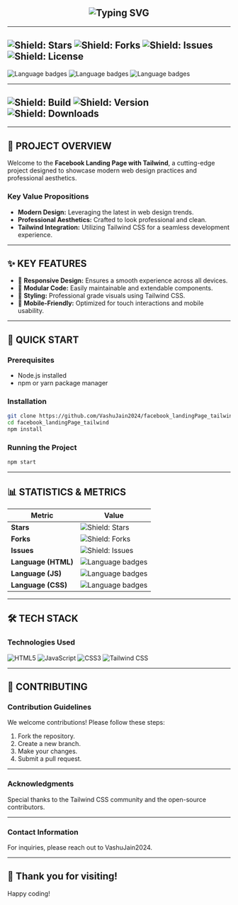 <div align="center">

## ![Typing SVG](https://readme-typing-svg.demolab.com?font=Fira+Code&pause=1000&color=7D7DFF&background=000000&random=false&width=800&lines=üöÄ+Facebook+Landing+Page+with+Tailwind;Modern+%26+Professional+Design;Enhanced+with+Animated+Elements)

</div>

---

## ![Shield: Stars](https://img.shields.io/github/stars/VashuJain2024/facebook_landingPage_tailwind?style=flat-square) ![Shield: Forks](https://img.shields.io/github/forks/VashuJain2024/facebook_landingPage_tailwind?style=flat-square) ![Shield: Issues](https://img.shields.io/github/issues/VashuJain2024/facebook_landingPage_tailwind?style=flat-square) ![Shield: License](https://img.shields.io/github/license/VashuJain2024/facebook_landingPage_tailwind?style=flat-square)

![Language badges](https://img.shields.io/badge/HTML-86.7%25-lightgrey?style=flat-square) ![Language badges](https://img.shields.io/badge/JavaScript-10.5%25-yellow?style=flat-square) ![Language badges](https://img.shields.io/badge/CSS-2.9%25-blue?style=flat-square)

---

## ![Shield: Build](https://img.shields.io/github/actions/workflow/status/VashuJain2024/facebook_landingPage_tailwind/main.yml?style=flat-square) ![Shield: Version](https://img.shields.io/github/v/release/VashuJain2024/facebook_landingPage_tailwind?style=flat-square) ![Shield: Downloads](https://img.shields.io/github/downloads/VashuJain2024/facebook_landingPage_tailwind/total?style=flat-square)

---

## 🎯 PROJECT OVERVIEW

Welcome to the **Facebook Landing Page with Tailwind**, a cutting-edge project designed to showcase modern web design practices and professional aesthetics.

### Key Value Propositions

- **Modern Design:** Leveraging the latest in web design trends.
- **Professional Aesthetics:** Crafted to look professional and clean.
- **Tailwind Integration:** Utilizing Tailwind CSS for a seamless development experience.
 
---

## ✨ KEY FEATURES

- 🚀 **Responsive Design:** Ensures a smooth experience across all devices.
- 🔧 **Modular Code:** Easily maintainable and extendable components.
- 🎨 **Styling:** Professional grade visuals using Tailwind CSS.
- 📱 **Mobile-Friendly:** Optimized for touch interactions and mobile usability.

---

## 🚀 QUICK START

### Prerequisites

- Node.js installed
- npm or yarn package manager

### Installation

```sh
git clone https://github.com/VashuJain2024/facebook_landingPage_tailwind.git
cd facebook_landingPage_tailwind
npm install
```

### Running the Project

```sh
npm start
```

---

## 📊 STATISTICS & METRICS

| Metric          | Value    |
|-----------------|----------|
| **Stars**       | ![Shield: Stars](https://img.shields.io/github/stars/VashuJain2024/facebook_landingPage_tailwind?style=flat-square) |
| **Forks**       | ![Shield: Forks](https://img.shields.io/github/forks/VashuJain2024/facebook_landingPage_tailwind?style=flat-square) |
| **Issues**      | ![Shield: Issues](https://img.shields.io/github/issues/VashuJain2024/facebook_landingPage_tailwind?style=flat-square) |
| **Language (HTML)** | ![Language badges](https://img.shields.io/badge/HTML-86.7%25-lightgrey?style=flat-square) |
| **Language (JS)** | ![Language badges](https://img.shields.io/badge/JavaScript-10.5%25-yellow?style=flat-square) |
| **Language (CSS)** | ![Language badges](https://img.shields.io/badge/CSS-2.9%25-blue?style=flat-square) |

---

## 🛠️ TECH STACK

### Technologies Used

![HTML5](https://img.shields.io/badge/HTML5-E34F26?style=flat-square&logo=html5&logoColor=white) ![JavaScript](https://img.shields.io/badge/JavaScript-F7DF1E?style=flat-square&logo=javascript&logoColor=black) ![CSS3](https://img.shields.io/badge/CSS3-1572B6?style=flat-square&logo=css3&logoColor=white) ![Tailwind CSS](https://img.shields.io/badge/Tailwind_CSS-38B2AC?style=flat-square&logo=tailwind-css&logoColor=white)

---

## 🤝 CONTRIBUTING

### Contribution Guidelines

We welcome contributions! Please follow these steps:

1. Fork the repository.
2. Create a new branch.
3. Make your changes.
4. Submit a pull request.
  
---

### Acknowledgments

Special thanks to the Tailwind CSS community and the open-source contributors.

---

### Contact Information

For inquiries, please reach out to VashuJain2024.

---

## 🌟 Thank you for visiting!

Happy coding! 